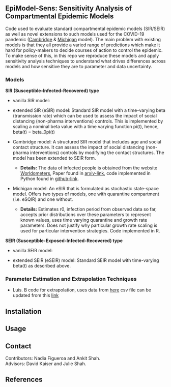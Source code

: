 ## EpiModel-Sens: Sensitivity Analysis of Compartmental Epidemic Models
Code used to evaluate standard compartmental epidemic models (SIR/SEIR) as well as novel extensions to such models used for the COVID-19 pandemic ([Cambridge](https://github.com/rajeshrinet/pyross) & [Michigan](https://github.com/lilywang1988/eSIR) model). The main problem with existing models is that they all provide a varied range of predictions which make it hard for policy-makers to decide courses of action to control the epidemic. To make sense of this, in this repo we reproduce these models and apply sensitivity analysis techniques to understand what drives differences across models and how sensitive they are to parameter and data uncertainty.

### Models
**SIR (Susceptible-Infected-Recovered) type**
  * vanilla SIR model: 

  * extended SIR (eSIR) model: Standard SIR model with a time-varying beta (transmission rate) which can be used to assess the impact of social distancing (non-pharma interventions) controls. This is implemented by scaling a nominal beta value with a time varying function pi(t), hence, beta(t) = beta_0pi(t)  

  * Cambridge model: A structured SIR model that includes age and social contact structure. It can assess the impact of social distancing (non-pharma interventions) controls by modifying the contact structures. The model has been extended to SEIR form.
    * **Details:** The data of infected people is obtained from the website [Worldometers](https://www.worldometers.info/coronavirus/), Paper found in [arxiv-link](https://arxiv.org/pdf/2003.12055.pdf), code implemented in Python found in [github-link](https://github.com/rajeshrinet/pyross).

  * Michigan model: An eSIR that is formulated as stochastic state-space model. Offers two types of models, one with quarantine compartment (i.e. eSQIR) and one without.
    * **Details:** Estimates r0, infection period from observed data so far, accepts prior distributions over these parameters to represent known values, uses time varying quarantine and growth rate parameters. Does not justify why particular growth rate scaling is used for particular intervention strategies. Code implemented in R. 


**SEIR (Susceptible-Exposed-Infected-Recovered) type**
  * vanilla SEIR model:

  * extended SEIR (eSEIR) model: Standard SEIR model with time-varying beta(t) as described above.

### Parameter Estimation and Extrapolation Techniques
* Luis. B code for extrapolation, uses data from [here](https://hgis.uw.edu/virus/) csv file can be updated from this [link](https://github.com/jakobzhao/virus/blob/master/assets/virus.csv)

## Installation


## Usage


## Contact
Contributors: Nadia Figueroa and Ankit Shah.  
Advisors: David Kaiser and Julie Shah.

## References




